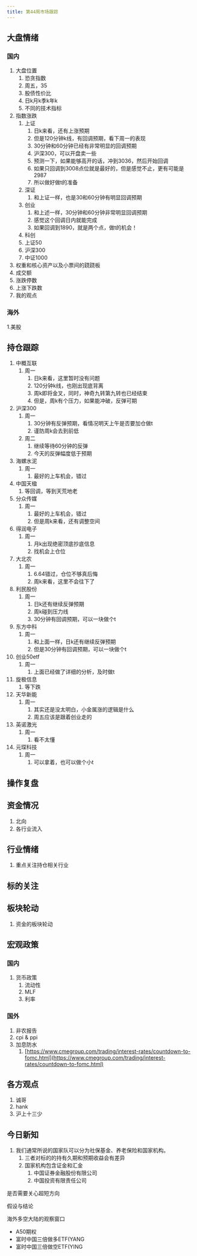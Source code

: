 ```yaml
---
title: 第44周市场跟踪
---
```

## 大盘情绪

### 国内
1. 大盘位置
    1. 恐贪指数
      1. 周五，35
    2. 股债性价比
    3. 日k月k季k年k
    4. 不同的技术指标
2. 指数涨跌
    1. 上证
       1. 日k来看，还有上涨预期
       2. 但是120分钟k线，有回调预期，看下周一的表现
       3. 30分钟和60分钟已经有非常明显的回调预期
       4. 沪深300，可以开盘卖一些
       5. 预测一下，如果能够高开的话，冲到3036，然后开始回调
       6. 如果只回调到3008点位就是最好的，但是感觉不止，更有可能是2987
       7. 所以做好做t的准备
    2. 深证
       1. 和上证一样，也是30和60分钟有明显回调预期
    3. 创业
       1. 和上述一样，30分钟和60分钟非常明显回调预期
       2. 感觉这个回调日内就能完成
       3. 如果回调到1890，就是两个点，做t的机会！
    4. 科创
    5. 上证50 
    6. 沪深300
    7. 中证1000
3. 权重和核心资产以及小票间的跷跷板
4. 成交额
5. 涨跌停数
6. 上涨下跌数
7. 我的观点
### 海外
1.美股

## 持仓跟踪
1. 中概互联
   1. 周一
      1. 日k来看，这里暂时没有问题
      2. 120分钟k线，也刚出现底背离
      3. 周k即将金叉，同时，神奇九转第九转也已经结束
      4. 但是，周k有个压力，如果能冲破，反弹可期
2. 沪深300
   1. 周一
      1. 30分钟有反弹预期，看情况明天上午是否要加仓做t
      2. 谨防周k会去到前低
   2. 周二
      1. 继续等待60分钟的反弹
      2. 今天的反弹幅度低于预期
3. 海螺水泥
   1. 周一
      1. 最好的上车机会，错过
4. 中国天楹
   1. 等回调，等到天荒地老
5. 分众传媒
   1. 周一
      1. 最好的上车机会，错过
      2. 但是周k来看，还有调整空间
6. 得润电子
   1. 周一
      1. 月k出现绝密顶底抄底信息
      2. 找机会上仓位
7. 大北农
   1. 周一
      1. 6.64错过，仓位不够真后悔
      2. 周k来看，这里不会往下了
8. 利民股份
   1. 周一
      1. 日k还有继续反弹预期
      2. 周k碰到压力线
      3. 30分钟有回调预期，可以一块做个t
9. 东方中科
   1.  周一
       1.  和上面一样，日k还有继续反弹预期
       2.  但是30分钟有回调预期，可以一块做个t
10. 创业50etf
    1.  周一
        1. 上面已经做了详细的分析，及时做t
11. 旋极信息
    1.  等下跌
12. 天华新能
    1.  周一
        1.  其实还是没太明白，小金属涨的逻辑是什么
        2.  周五应该是跟着创业走的
13. 英诺激光
    1.  周一
        1.  看不太懂
14. 元琛科技
    1.  周一
        1.  可以拿着，也可以做个小t


## 操作复盘

## 资金情况
1. 北向
2. 各行业流入

## 行业情绪
1. 重点关注持仓相关行业

## 标的关注

## 板块轮动
1. 资金的板块轮动

## 宏观政策

### 国内
1. 货币政策
   1. 流动性
   2. MLF
   3. 利率
### 国外
1. 非农报告
2. cpi & ppi
3. 加息防水
    1. [https://www.cmegroup.com/trading/interest-rates/countdown-to-fomc.html](https://www.cmegroup.com/trading/interest-rates/countdown-to-fomc.html)

## 各方观点
1. 诚哥
2. hank
3. 沪上十三少

## 今日新知
1. 我们通常所说的国家队可以分为社保基金、养老保险和国家机构。
   1. 三者对标的的持有久期和预期收益会有差异
   2. 国家机构包含证金和汇金
      1. 中国证券金融股份有限公司
      2. 中国投资有限责任公司

是否需要关心超短方向

假设与结论

海外多空大陆的观察窗口

* A50期权
* 富时中国三倍做多ETF(YANG
* 富时中国三倍做空ETF(YING
